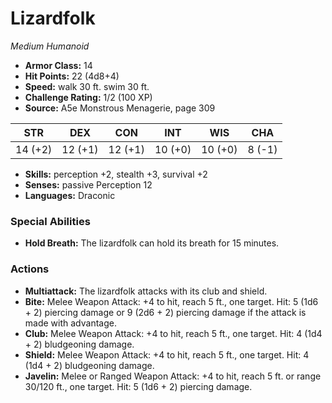 # Lizardfolk

*Medium* *Humanoid*

- **Armor Class:** 14
- **Hit Points:** 22 (4d8+4)
- **Speed:** walk 30 ft. swim 30 ft.
- **Challenge Rating:** 1/2 (100 XP)
- **Source:** A5e Monstrous Menagerie, page 309

| STR | DEX | CON | INT | WIS | CHA |
| --- | --- | --- | --- | --- | --- |
| 14 (+2) | 12 (+1) | 12 (+1) | 10 (+0) | 10 (+0) | 8 (-1) |

- **Skills:** perception +2, stealth +3, survival +2
- **Senses:** passive Perception 12
- **Languages:** Draconic

### Special Abilities

- **Hold Breath:** The lizardfolk can hold its breath for 15 minutes.

### Actions

- **Multiattack:** The lizardfolk attacks with its club and shield.
- **Bite:** Melee Weapon Attack: +4 to hit, reach 5 ft., one target. Hit: 5 (1d6 + 2) piercing damage  or 9 (2d6 + 2) piercing damage if the attack is made with advantage.
- **Club:** Melee Weapon Attack: +4 to hit, reach 5 ft., one target. Hit: 4 (1d4 + 2) bludgeoning damage.
- **Shield:** Melee Weapon Attack: +4 to hit, reach 5 ft., one target. Hit: 4 (1d4 + 2) bludgeoning damage.
- **Javelin:** Melee or Ranged Weapon Attack: +4 to hit, reach 5 ft. or range 30/120 ft., one target. Hit: 5 (1d6 + 2) piercing damage.


